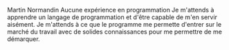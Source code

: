 Martin Normandin
Aucune expérience en programmation
Je m'attends à apprendre un langage de programmation et d'être capable de m'en servir aisément.
Je m'attends à ce que le programme me permette d'entrer sur le marché du travail avec de solides connaissances pour me permettre de me démarquer.